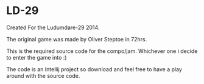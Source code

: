 LD-29
=====

Created For the Ludumdare-29 2014.

The original game was made by Oliver Steptoe in 72hrs.

This is the required source code for the compo/jam. Whichever one i decide
to enter the game into :)

The code is an Intellij project so download and feel free to have a play
around with the source code.
